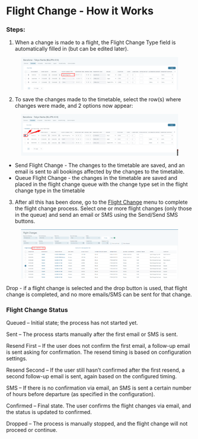# Flight Change - How it Works

### Steps:

1. When a change is made to a flight, the Flight Change Type field is automatically filled in (but can be edited later).

<figure><img src="../.gitbook/assets/image (4) (1) (1).png" alt=""><figcaption></figcaption></figure>

2. To save the changes made to the timetable, select the row(s) where changes were made, and 2 options now appear:

<figure><img src="../.gitbook/assets/image (5) (1) (1).png" alt=""><figcaption></figcaption></figure>

* Send Flight Change - The changes to the timetable are saved, and an email is sent to all bookings affected by the changes to the timetable.
* Queue Flight Change - the changes in the timetable are saved and placed in the flight change queue with the change type set in the flight change type in the timetable

3. After all this has been done, go to the [Flight Change](./) menu to complete the flight change process. Select one or more flight changes (only those in the queue) and send an email or SMS using the Send/Send SMS buttons.

<figure><img src="../.gitbook/assets/image (6) (1) (1).png" alt=""><figcaption></figcaption></figure>

&#x20;      Drop - if a flight change is selected and the drop button is used, that flight change is completed, and no more emails/SMS can be sent for that change.

### Flight Change Status

Queued – Initial state; the process has not started yet.

Sent – The process starts manually after the first email or SMS is sent.

Resend First – If the user does not confirm the first email, a follow-up email is sent asking for confirmation. The resend timing is based on configuration settings.

Resend Second – If the user still hasn’t confirmed after the first resend, a second follow-up email is sent, again based on the configured timing.

SMS – If there is no confirmation via email, an SMS is sent a certain number of hours before departure (as specified in the configuration).

Confirmed – Final state. The user confirms the flight changes via email, and the status is updated to confirmed.

Dropped – The process is manually stopped, and the flight change will not proceed or continue.

